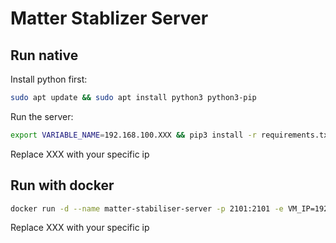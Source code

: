 # Matter Stablizer Server

## Run native
Install python first:
```bash
sudo apt update && sudo apt install python3 python3-pip
```
Run the server:
```bash
export VARIABLE_NAME=192.168.100.XXX && pip3 install -r requirements.txt && python3 main.py
```
Replace XXX with your specific ip

## Run with docker
```bash
docker run -d --name matter-stabiliser-server -p 2101:2101 -e VM_IP=192.168.100.XXX jzeladmin2006/m321-matter-stabiliser-server
```
Replace XXX with your specific ip
